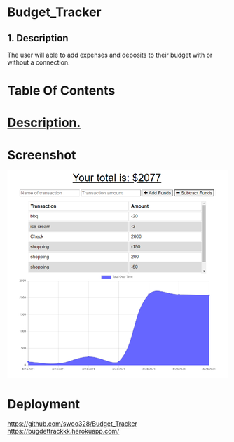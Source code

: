 # Budget_Tracker

<a name="desc"></a>
## 1. Description
The user will able to add expenses and deposits to their budget with or without a connection. 

# Table Of Contents
# [ Description. ](#desc)


# Screenshot
![](public/graph.PNG)

# Deployment
https://github.com/swoo328/Budget_Tracker
https://bugdettrackkk.herokuapp.com/
